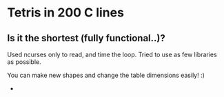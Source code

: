 # Tetris in 200 C lines

## Is it the shortest (fully functional..)?

Used ncurses only to read, and time the loop. Tried to use as few libraries as possible.

You can make new shapes and change the table dimensions easily! :)

*
